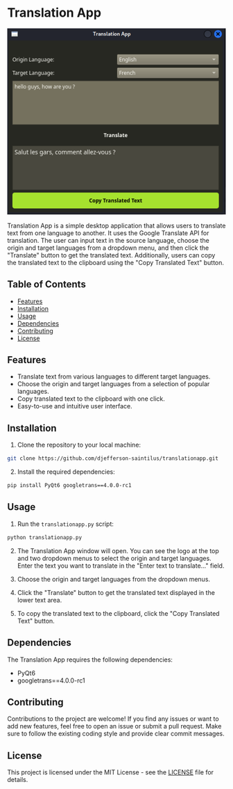 # Translation App

![Translation App Screenshot](translationapp.png)

Translation App is a simple desktop application that allows users to translate text from one language to another. It uses the Google Translate API for translation. The user can input text in the source language, choose the origin and target languages from a dropdown menu, and then click the "Translate" button to get the translated text. Additionally, users can copy the translated text to the clipboard using the "Copy Translated Text" button.

## Table of Contents
- [Features](#features)
- [Installation](#installation)
- [Usage](#usage)
- [Dependencies](#dependencies)
- [Contributing](#contributing)
- [License](#license)

## Features

- Translate text from various languages to different target languages.
- Choose the origin and target languages from a selection of popular languages.
- Copy translated text to the clipboard with one click.
- Easy-to-use and intuitive user interface.

## Installation

1. Clone the repository to your local machine:

```bash
git clone https://github.com/djefferson-saintilus/translationapp.git
```

2. Install the required dependencies:

```bash
pip install PyQt6 googletrans==4.0.0-rc1
```

## Usage

1. Run the `translationapp.py` script:

```bash
python translationapp.py
```

2. The Translation App window will open. You can see the logo at the top and two dropdown menus to select the origin and target languages. Enter the text you want to translate in the "Enter text to translate..." field.

3. Choose the origin and target languages from the dropdown menus.

4. Click the "Translate" button to get the translated text displayed in the lower text area.

5. To copy the translated text to the clipboard, click the "Copy Translated Text" button.

## Dependencies

The Translation App requires the following dependencies:

- PyQt6
- googletrans==4.0.0-rc1

## Contributing

Contributions to the project are welcome! If you find any issues or want to add new features, feel free to open an issue or submit a pull request. Make sure to follow the existing coding style and provide clear commit messages.

## License

This project is licensed under the MIT License - see the [LICENSE](LICENSE) file for details.